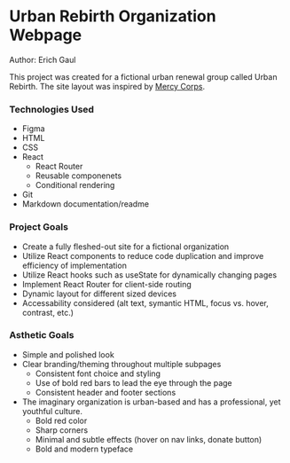 # Urban Rebirth Organization Webpage
Author: Erich Gaul

This project was created for a fictional urban renewal group called Urban Rebirth.  The site layout was inspired by [Mercy Corps](mercycorps.org).

### Technologies Used
- Figma
- HTML
- CSS
- React
    - React Router
    - Reusable componenets
    - Conditional rendering
- Git
- Markdown documentation/readme

### Project Goals
- Create a fully fleshed-out site for a fictional organization
- Utilize React components to reduce code duplication and improve efficiency of implementation
- Utilize React hooks such as useState for dynamically changing pages
- Implement React Router for client-side routing
- Dynamic layout for different sized devices
- Accessability considered (alt text, symantic HTML, focus vs. hover, contrast, etc.)

### Asthetic Goals
- Simple and polished look
- Clear branding/theming throughout multiple subpages
    - Consistent font choice and styling
    - Use of bold red bars to lead the eye through the page
    - Consistent header and footer sections
- The imaginary organization is urban-based and has a professional, yet youthful culture.
    - Bold red color
    - Sharp corners
    - Minimal and subtle effects (hover on nav links, donate button)
    - Bold and modern typeface